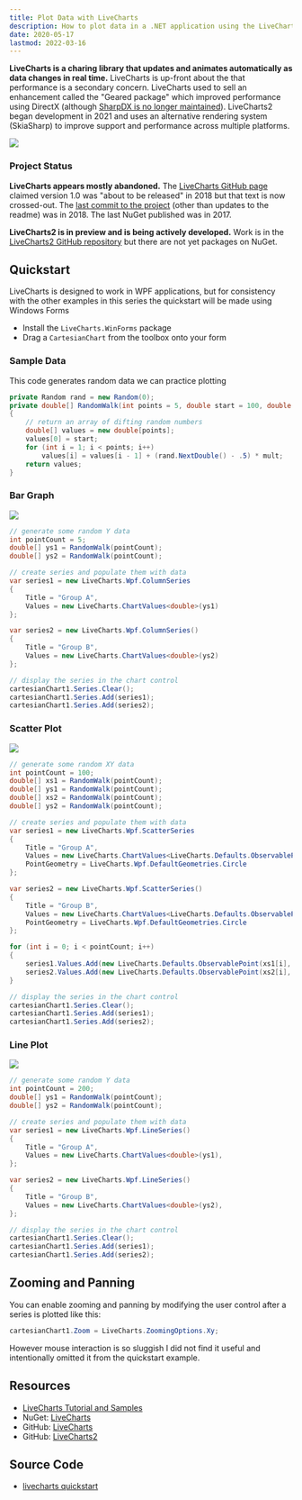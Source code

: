 ```yaml
---
title: Plot Data with LiveCharts
description: How to plot data in a .NET application using the LiveCharts library
date: 2020-05-17
lastmod: 2022-03-16
---
```


**LiveCharts is a charing library that updates and animates automatically as data changes in real time.** LiveCharts is up-front about the that performance is a secondary concern. LiveCharts used to sell an enhancement called the "Geared package" which improved performance using DirectX (although [SharpDX is no longer maintained](http://sharpdx.org/)). LiveCharts2 began development in 2021 and uses an alternative rendering system (SkiaSharp) to improve support and performance across multiple platforms.

<img src="livecharts-quickstart.gif" class="d-block mx-auto my-5">

### Project Status

**LiveCharts appears mostly abandoned.** The [LiveCharts GitHub page](https://github.com/Live-Charts/Live-Charts) claimed version 1.0 was "about to be released" in 2018 but that text is now crossed-out. The [last commit to the project](https://github.com/Live-Charts/Live-Charts/commits/) (other than updates to the readme) was in 2018. The last NuGet published was in 2017.

**LiveCharts2 is in preview and is being actively developed.** Work is in the [LiveCharts2 GitHub repository](https://github.com/beto-rodriguez/LiveCharts2) but there are not yet packages on NuGet.

## Quickstart

LiveCharts is designed to work in WPF applications, but for consistency with the other examples in this series the quickstart will be made using Windows Forms

* Install the `LiveCharts.WinForms` package
* Drag a `CartesianChart` from the toolbox onto your form

### Sample Data

This code generates random data we can practice plotting

```cs
private Random rand = new Random(0);
private double[] RandomWalk(int points = 5, double start = 100, double mult = 50)
{
    // return an array of difting random numbers
    double[] values = new double[points];
    values[0] = start;
    for (int i = 1; i < points; i++)
        values[i] = values[i - 1] + (rand.NextDouble() - .5) * mult;
    return values;
}
```

### Bar Graph

<img src="livecharts-quickstart-bar-graph.png" class="d-block mx-auto shadow my-5">

```cs
// generate some random Y data
int pointCount = 5;
double[] ys1 = RandomWalk(pointCount);
double[] ys2 = RandomWalk(pointCount);

// create series and populate them with data
var series1 = new LiveCharts.Wpf.ColumnSeries
{
    Title = "Group A",
    Values = new LiveCharts.ChartValues<double>(ys1)
};

var series2 = new LiveCharts.Wpf.ColumnSeries()
{
    Title = "Group B",
    Values = new LiveCharts.ChartValues<double>(ys2)
};

// display the series in the chart control
cartesianChart1.Series.Clear();
cartesianChart1.Series.Add(series1);
cartesianChart1.Series.Add(series2);
```

### Scatter Plot

<img src="livecharts-quickstart-scatter-plot.png" class="d-block mx-auto shadow my-5">

```cs
// generate some random XY data
int pointCount = 100;
double[] xs1 = RandomWalk(pointCount);
double[] ys1 = RandomWalk(pointCount);
double[] xs2 = RandomWalk(pointCount);
double[] ys2 = RandomWalk(pointCount);

// create series and populate them with data
var series1 = new LiveCharts.Wpf.ScatterSeries
{
    Title = "Group A",
    Values = new LiveCharts.ChartValues<LiveCharts.Defaults.ObservablePoint>(),
    PointGeometry = LiveCharts.Wpf.DefaultGeometries.Circle
};

var series2 = new LiveCharts.Wpf.ScatterSeries()
{
    Title = "Group B",
    Values = new LiveCharts.ChartValues<LiveCharts.Defaults.ObservablePoint>(),
    PointGeometry = LiveCharts.Wpf.DefaultGeometries.Circle
};

for (int i = 0; i < pointCount; i++)
{
    series1.Values.Add(new LiveCharts.Defaults.ObservablePoint(xs1[i], ys1[i]));
    series2.Values.Add(new LiveCharts.Defaults.ObservablePoint(xs2[i], ys2[i]));
}

// display the series in the chart control
cartesianChart1.Series.Clear();
cartesianChart1.Series.Add(series1);
cartesianChart1.Series.Add(series2);
```

### Line Plot

<img src="livecharts-quickstart-line-plot.png" class="d-block mx-auto shadow my-5">

```cs
// generate some random Y data
int pointCount = 200;
double[] ys1 = RandomWalk(pointCount);
double[] ys2 = RandomWalk(pointCount);

// create series and populate them with data
var series1 = new LiveCharts.Wpf.LineSeries()
{
    Title = "Group A",
    Values = new LiveCharts.ChartValues<double>(ys1),
};

var series2 = new LiveCharts.Wpf.LineSeries()
{
    Title = "Group B",
    Values = new LiveCharts.ChartValues<double>(ys2),
};

// display the series in the chart control
cartesianChart1.Series.Clear();
cartesianChart1.Series.Add(series1);
cartesianChart1.Series.Add(series2);
```

## Zooming and Panning

You can enable zooming and panning by modifying the user control after a series is plotted like this:

```cs
cartesianChart1.Zoom = LiveCharts.ZoomingOptions.Xy;
```

However mouse interaction is so sluggish I did not find it useful and intentionally omitted it from the quickstart example.

## Resources
* [LiveCharts Tutorial and Samples](https://lvcharts.net/App/examples/Wpf/start)
* NuGet: [LiveCharts](https://www.nuget.org/packages/LiveCharts/)
* GitHub: [LiveCharts](https://github.com/Live-Charts/Live-Charts/)
* GitHub: [LiveCharts2](https://github.com/beto-rodriguez/LiveCharts2)

## Source Code

* [livecharts quickstart](https://github.com/swharden/Csharp-Data-Visualization/tree/main/dev/old/plotting/livecharts/LiveChartsQuickstart)
